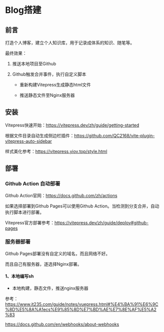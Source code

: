 # Blog搭建

## 前言

打造个人博客，建立个人知识库，用于记录成体系的知识、随笔等。

最终效果：

1. 推送本地项目至Github

2. Github触发合并事件，执行自定义脚本

   - 重新构建Vitepress生成静态html文件

   - 推送静态文件至Nginx服务器

## 安装

Vitepress快速开始：https://vitepress.dev/zh/guide/getting-started

根据文件目录自动生成侧边栏插件：https://github.com/QC2168/vite-plugin-vitepress-auto-sidebar

样式美化参考：https://vitepress.yiov.top/style.html

## 部署

### Github Action 自动部署

Github Action官网：https://docs.github.com/zh/actions

如果选择部署到Github Pages可以使用Github Action。当检测到分支合并，自动执行脚本进行部署。

Vitepress官方部署参考：https://vitepress.dev/zh/guide/deploy#github-pages

### 服务器部署

Github Pages部署没有自定义的域名，而且网络不好。

而且自己有服务器，逐选择Nginx部署。

#### 1、本地编写sh

-  本地构建，静态文件，推送nginx服务器



参考：https://www.it235.com/guide/notes/vuepress.html#%E4%BA%91%E6%9C%8D%E5%8A%A1ecs%E9%85%8D%E7%BD%AE%E7%8E%AF%E5%A2%83



https://docs.github.com/en/webhooks/about-webhooks
